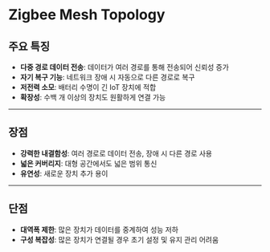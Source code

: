 # Zigbee Mesh Topology
## 주요 특징
- **다중 경로 데이터 전송**: 데이터가 여러 경로를 통해 전송되어 신뢰성 증가
- **자기 복구 기능**: 네트워크 장애 시 자동으로 다른 경로로 복구
- **저전력 소모**: 배터리 수명이 긴 IoT 장치에 적합
- **확장성**: 수백 개 이상의 장치도 원활하게 연결 가능

---

## 장점
- **강력한 내결함성**: 여러 경로로 데이터 전송, 장애 시 다른 경로 사용
- **넓은 커버리지**: 대형 공간에서도 넓은 범위 통신
- **유연성**: 새로운 장치 추가 용이

---

## 단점
- **대역폭 제한**: 많은 장치가 데이터를 중계하여 성능 저하
- **구성 복잡성**: 많은 장치가 연결될 경우 초기 설정 및 유지 관리 어려움
